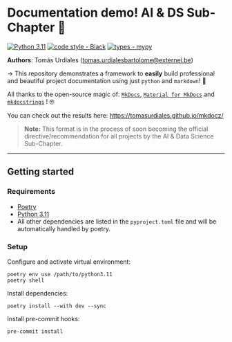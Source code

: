 # Documentation demo! AI & DS Sub-Chapter 🚀

[![Python 3.11](https://img.shields.io/badge/python-3.11-blue.svg)](https://www.python.org/downloads/release/python-3100/)
[![code style - Black](https://img.shields.io/badge/code%20style-black-000000.svg)](https://github.com/psf/black)
[![types - mypy](https://img.shields.io/badge/types-Mypy-blue.svg)](https://github.com/python/mypy)

**Authors**: Tomás Urdiales ([tomas.urdialesbartolome@externel.be](mailto:tomas.urdialesbartolome@externel.be))

→ This repository demonstrates a framework to **easily** build professional and beautiful project documentation using just `python` and `markdown`! 🚀

All thanks to the open-source magic of: [`MkDocs`](https://www.mkdocs.org/), [`Material for MkDocs`](https://squidfunk.github.io/mkdocs-material/) and [`mkdocstrings`](https://mkdocstrings.github.io/) ! 🤓

You can check out the results here:
https://tomasurdiales.github.io/mkdocz/

> **Note:**
> This format is in the process of soon becoming the official directive/recommendation for all projects by the AI & Data Science Sub-Chapter.

---

## Getting started

###  Requirements

- [Poetry](https://python-poetry.org/)
- [Python 3.11](https://www.python.org/downloads/release/python-3110/)
- All other dependencies are listed in the `pyproject.toml` file and will be automatically handled by poetry.


### Setup

Configure and activate virtual environment:
```console
poetry env use /path/to/python3.11
poetry shell
```

Install dependencies:
```console
poetry install --with dev --sync
```

Install pre-commit hooks:
```console
pre-commit install
```